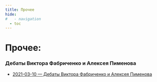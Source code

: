 ```yaml
---
title: Прочее
hide:
#   - navigation
  - toc
---
```

# Прочее:

### Дебаты Виктора Фабриченко и Алексея Пименова

- [2021-03-10 — Дебаты Виктора Фабриченко и Алексея Пименова](2021-03-10.md)
